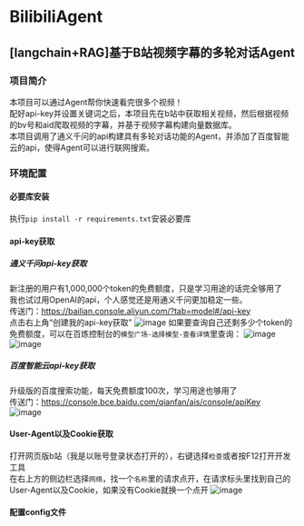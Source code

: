 # BilibiliAgent
## [langchain+RAG]基于B站视频字幕的多轮对话Agent  
### 项目简介
本项目可以通过Agent帮你快速看完很多个视频！  
配好api-key并设置关键词之后，本项目先在b站中获取相关视频，然后根据视频的bv号和aid爬取视频的字幕，并基于视频字幕构建向量数据库。  
本项目调用了通义千问的api构建具有多轮对话功能的Agent，并添加了百度智能云的api，使得Agent可以进行联网搜索。  
### 环境配置
#### 必要库安装
执行`pip install -r requirements.txt`安装必要库  
#### api-key获取
##### 通义千问api-key获取
新注册的用户有1,000,000个token的免费额度，只是学习用途的话完全够用了  
我也试过用OpenAI的api，个人感觉还是用通义千问更加稳定一些。  
传送门：https://bailian.console.aliyun.com/?tab=model#/api-key  
点击右上角“创建我的api-key获取”
![image](https://github.com/user-attachments/assets/58d83430-efa1-4765-8faf-7bedc1c24ba2)
如果要查询自己还剩多少个token的免费额度，可以在百炼控制台的`模型广场-选择模型-查看详情`里查询：
![image](https://github.com/user-attachments/assets/86085c78-11bc-45b8-b94a-9d0e2f2e9ed9)
![image](https://github.com/user-attachments/assets/0c6d1b8a-db00-43cc-ac3e-64d4f7a278ca)
##### 百度智能云api-key获取
升级版的百度搜索功能，每天免费额度100次，学习用途也够用了  
传送门：https://console.bce.baidu.com/qianfan/ais/console/apiKey  
![image](https://github.com/user-attachments/assets/eb65a573-d0e2-40a0-a0d9-9a58596dbf3a)
#### User-Agent以及Cookie获取
打开网页版b站（我是以账号登录状态打开的），右键选择`检查`或者按F12打开开发工具  
在右上方的侧边栏选择`网络`，找一个`名称`里的请求点开，在请求标头里找到自己的User-Agent以及Cookie，如果没有Cookie就换一个点开
![image](https://github.com/user-attachments/assets/96c52345-46a2-4775-b673-cd2b6174434c)
#### 配置config文件
